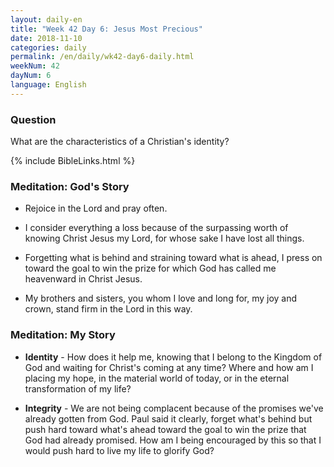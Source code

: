 ```yaml
---
layout: daily-en
title: "Week 42 Day 6: Jesus Most Precious"
date: 2018-11-10 
categories: daily
permalink: /en/daily/wk42-day6-daily.html
weekNum: 42
dayNum: 6
language: English
---
```


### Question     
What are the characteristics of a Christian's identity?

{% include BibleLinks.html %} 

### Meditation: God's Story   
+ Rejoice in the Lord and pray often. 

+ I consider everything a loss because of the surpassing worth of knowing Christ Jesus my Lord, for whose sake I have lost all things. 

+ Forgetting what is behind and straining toward what is ahead, I press on toward the goal to win the prize for which God has called me heavenward in Christ Jesus. 

+ My brothers and sisters, you whom I love and long for, my joy and crown, stand firm in the Lord in this way. 

### Meditation: My Story   
+ **Identity** - How does it help me, knowing that I belong to the Kingdom of God and waiting for Christ's coming at any time? Where and how am I placing my hope, in the material world of today, or in the eternal transformation of my life? 

+ **Integrity** - We are not being complacent because of the promises we've already gotten from God. Paul said it clearly, forget what's behind but push hard toward what's ahead toward the goal to win the prize that God had already promised. How am I being encouraged by this so that I would push hard to live my life to glorify God? 

